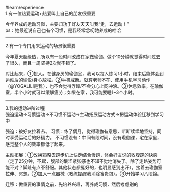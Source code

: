 #learn/experience   
1.有一位热爱运动+热爱叫上自己的朋友很重要  
  
今年养成的运动习惯，主要归功于好友天天叫我“走，去运动！”  
ps：她最近说自己也有个习惯，是我经常念叨她养成的哈哈  
  
---
2.有一个专门用来运动的场景很重要  
  
今年夏天超级热，所以有一段时间改成在家做瑜伽。做个10分钟就觉得时间过去了很久，而且一周坚持2次就不错了。  
  
对比起来，①投入。在健身房的瑜伽室，我可以投入练习1小时，结束后能体会到运动后的愉悦/身心放松。②手机戒断。就算老师不在、使用手机学习动作（@YOGALILI是我），也不会觉得浮躁/不会分心上网冲浪。③休息效率。在瑜伽室，半个小时就可以缓解疲劳；如果在家，我可能要睡1~3个小时。  
  
---
3.我的运动进阶过程  
强迫运动→习惯运动→不习惯不运动→主动拓展运动方式→把运动体验迁移到学习中  
  
强迫：被好友拉着去。
习惯：练了俩月，觉得瑜伽有意思，断断续续地坚持，同时享受运动后的好精力。
不习惯没有：中间有段时间，没有瑜伽课，宅在家里，感觉整个人的效率都低了起来。

主动拓展：①改换策略去跑步机上快走结合慢跑，体会好友说的收腹跑的快感（走了25分钟，不累，腹部的酸涩紧张感也不知不觉地消失了。除了走路姿势可能不对？脚趾有点不舒服。其他状态都挺好的，也明显感到出汗），接着去瑜伽室拉伸、冥想。②加入一点器械（教练提醒我消除富贵包）。③开始学习八段锦。

迁移：做重要的事情之前，先培养兴趣，再养成习惯，然后考虑别的